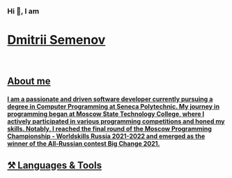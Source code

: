 <h3>Hi 👋, I am</h3>
<h1><a href="https://www.linkedin.com/in/dmitrii-semenov-885464293/" target="_blank">Dmitrii Semenov</h1>
  <br>
<h2>About me</h3>
<h4>I am a passionate and driven software developer currently pursuing a degree in Computer Programming at Seneca Polytechnic. My journey in programming began at Moscow State Technology College, where I actively participated in various programming competitions and honed my skills. Notably, I reached the final round of the Moscow Programming Championship - Worldskills Russia 2021-2022 and emerged as the winner of the All-Russian contest Big Change 2021.</h4>
<h2>⚒️ Languages & Tools</h2>

<!--
**Diferti/Diferti** is a ✨ _special_ ✨ repository because its `README.md` (this file) appears on your GitHub profile.

Here are some ideas to get you started:

- 🔭 I’m currently working on ...
- 🌱 I’m currently learning ...
- 👯 I’m looking to collaborate on ...
- 🤔 I’m looking for help with ...
- 💬 Ask me about ...
- 📫 How to reach me: ...
- 😄 Pronouns: ...
- ⚡ Fun fact: ...
-->
